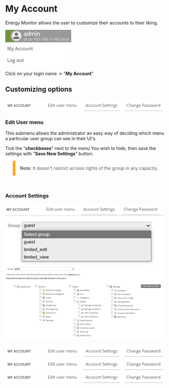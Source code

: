 # My Account

Energy Monitor allows the user to customize their accounts to their liking.

![My_Account](/media/05_00_26_01_My_Account.png)

Click on your login name -> "**My Account**"

## Customizing options

![My_Account](/media/05_00_26_02_My_Account.png)

### Edit User menu

This submenu allows the administrator an easy way of deciding which menu a particular user group can see in their UI's. 

Tick the "**checkboxes**" next to the menu You wish to hide, then save the settings with "**Save New Settings**" button.

<blockquote style="border-left: 8px solid orange; padding: 15px;"> <b>Note</b>: 
It doesn't restrict access rights of the group in any capacity. 
</blockquote>
<br>

### Account Settings



![My_Account](/media/05_00_26_03_My_Account.png)
![My_Account](/media/05_00_26_04_My_Account.png)






![My_Account](/media/05_00_26_02_My_Account.png)
![My_Account](/media/05_00_26_02_My_Account.png)
![My_Account](/media/05_00_26_02_My_Account.png)



